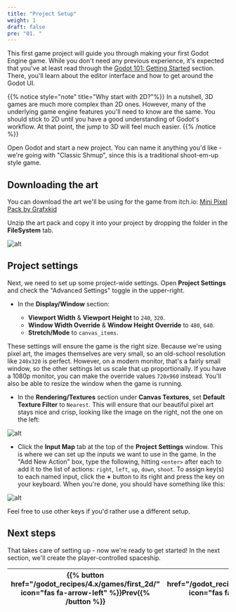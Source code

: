 ```yaml
---
title: "Project Setup"
weight: 1
draft: false
pre: "01. "
---
```


This first game project will guide you through making your first Godot Engine game. While you don't need any previous experience, it's expected that you've at least read through the [Godot 101: Getting Started](/godot_recipes/4.x/g101/start/) section. There, you'll learn about the editor interface and how to get around the Godot UI.

{{% notice style="note" title="Why start with 2D?"%}}
In a nutshell, 3D games are much more complex than 2D ones. However, many of the underlying game engine features you'll need to know are the same. You should stick to 2D until you have a good understanding of Godot's workflow. At that point, the jump to 3D will feel much easier.
{{% /notice %}}

Open Godot and start a new project. You can name it anything you'd like - we're going with "Classic Shmup", since this is a traditional shoot-em-up style game.

## Downloading the art

You can download the art we'll be using for the game from itch.io:
[Mini Pixel Pack by Grafxkid](https://grafxkid.itch.io/mini-pixel-pack-3)

Unzip the art pack and copy it into your project by dropping the folder in the **FileSystem** tab.

![alt](/godot_recipes/4.x/img/2d_101_01.png)

## Project settings

Next, we need to set up some project-wide settings. Open **Project Settings** and check the "Advanced Settings" toggle in the upper-right.

* In the **Display/Window** section:

    * **Viewport Width** & **Viewport Height** to `240`, `320`.
    * **Window Width Override** & **Window Height Override** to `480`, `640`.
    * **Stretch/Mode** to `canvas_items`.

These settings will ensure the game is the right size. Because we're using pixel art, the images themselves are very small, so an old-school resolution like `240x320` is perfect. However, on a modern monitor, that's a fairly small window, so the other settings let us scale that up proportionally. If you have a 1080p monitor, you can make the override values `720x960` instead. You'll also be able to resize the window when the game is running.

* In the **Rendering/Textures** section under **Canvas Textures**, set **Default Texture Filter** to `Nearest`. This will ensure that our beautiful pixel art stays nice and crisp, looking like the image on the right, not the one on the left:

![alt](/godot_recipes/4.x/img/2d_101_02.png)

* Click the **Input Map** tab at the top of the **Project Settings** window. This is where we can set up the inputs we want to use in the game. In the "Add New Action" box, type the following, hitting `<enter>` after each to add it to the list of actions: `right`, `left`, `up`, `down`, `shoot`. To assign key(s) to each named input, click the **+** button to its right and press the key on your keyboard. When you're done, you should have something like this:

![alt](/godot_recipes/4.x/img/2d_101_03.png?width=500)

Feel free to use other keys if you'd rather use a different setup.

## Next steps

That takes care of setting up - now we're ready to get started! In the next section, we'll create the player-controlled spaceship.

| {{% button href="/godot_recipes/4.x/games/first_2d/" icon="fas fa-arrow-left" %}}Prev{{% /button %}} | {{% button href="/godot_recipes/4.x/games/first_2d/first_2d_02/" icon="fas fa-arrow-right" icon-position="right" %}}Next{{% /button %}} |
|------|------:|
